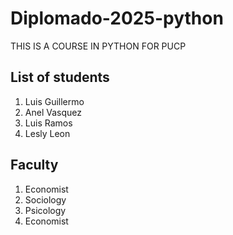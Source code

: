 # Diplomado-2025-python
THIS IS A COURSE IN PYTHON FOR PUCP 

## List of students
1. Luis Guillermo
2. Anel Vasquez
3. Luis Ramos
4. Lesly Leon

## Faculty
1. Economist
2. Sociology
3. Psicology
4. Economist
